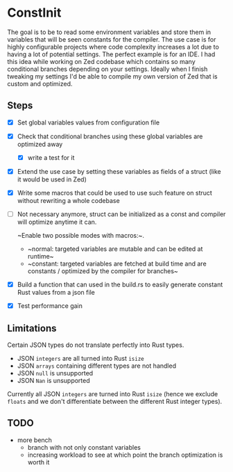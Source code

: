 # ConstInit

The goal is to be to read some environment variables and store them in variables that will be seen constants for the compiler.
The use case is for highly configurable projects where code complexity increases a lot due to having a lot of potential settings.
The perfect example is for an IDE. I had this idea while working on Zed codebase which contains so many conditional branches depending on your settings.
Ideally when I finish tweaking my settings I'd be able to compile my own version of Zed that
is custom and optimized.

## Steps

- [x] Set global variables values from configuration file
- [x] Check that conditional branches using these global variables are optimized away
  - [x] write a test for it
- [x] Extend the use case by setting these variables as fields of a struct (like it would be used in Zed)
- [x] Write some macros that could be used to use such feature on struct without rewriting a whole codebase
- [ ] Not necessary anymore, struct can be initialized as a const and compiler will optimize anytime it can.

  ~Enable two possible modes with macros:~.
  - ~normal: targeted variables are mutable and can be edited at runtime~
  - ~constant: targeted variables are fetched at build time and are constants / optimized by the compiler for branches~
- [x] Build a function that can used in the build.rs to easily generate constant Rust values from a json file
- [x] Test performance gain

## Limitations

Certain JSON types do not translate perfectly into Rust types.
- JSON `integers` are all turned into Rust `isize`
- JSON `arrays` containing different types are not handled
- JSON `null` is unsupported
- JSON `Nan` is unsupported

Currently all JSON `integers` are turned into Rust `isize` (hence we exclude `floats` and we don't differentiate between the different Rust integer types).

## TODO

- more bench
  - branch with not only constant variables
  - increasing workload to see at which point the branch optimization is worth it
